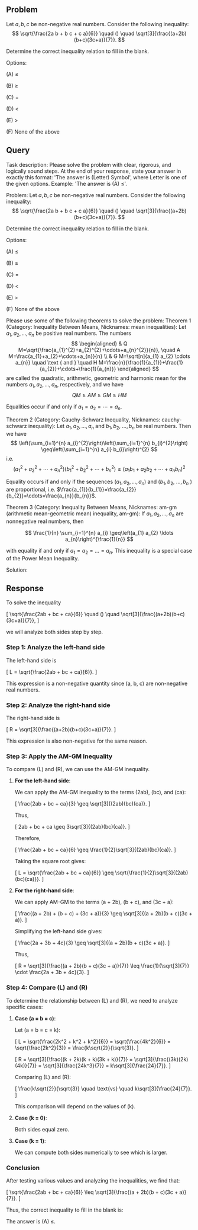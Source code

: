 ## Problem

Let $a, b, c$ be non-negative real numbers. Consider the following inequality:
$$
\sqrt{\frac{2a b + b c + c a}{6}} \quad () \quad \sqrt[3]{\frac{(a+2b)(b+c)(3c+a)}{7}}.
$$

Determine the correct inequality relation to fill in the blank.

Options:

(A) $\leq$ 

(B) $\geq$

(C) $=$ 

(D) $<$

(E) $>$

(F) None of the above

## Query

Task description: Please solve the problem with clear, rigorous, and logically sound steps. At the end of your response, state your answer in exactly this format: 'The answer is (Letter) Symbol', where Letter is one of the given options. Example: 'The answer is (A) $\leq$'.

Problem: Let $a, b, c$ be non-negative real numbers. Consider the following inequality:
$$
\sqrt{\frac{2a b + b c + c a}{6}} \quad () \quad \sqrt[3]{\frac{(a+2b)(b+c)(3c+a)}{7}}.
$$

Determine the correct inequality relation to fill in the blank.

Options:

(A) $\leq$ 

(B) $\geq$

(C) $=$ 

(D) $<$

(E) $>$

(F) None of the above

Please use some of the following theorems to solve the problem:
Theorem 1 (Category: Inequality Between Means, Nicknames: mean inequalities): Let $a_{1}, a_{2}, \ldots, a_{n}$ be positive real numbers. The numbers
$$
\begin{aligned}
& Q M=\sqrt{\frac{a_{1}^{2}+a_{2}^{2}+\cdots+a_{n}^{2}}{n}}, \quad A M=\frac{a_{1}+a_{2}+\cdots+a_{n}}{n} \\
& G M=\sqrt[n]{a_{1} a_{2} \cdots a_{n}} \quad \text { and } \quad H M=\frac{n}{\frac{1}{a_{1}}+\frac{1}{a_{2}}+\cdots+\frac{1}{a_{n}}}
\end{aligned}
$$
are called the quadratic, arithmetic, geometric and harmonic mean for the numbers $a_{1}, a_{2}, \ldots, a_{n}$, respectively, and we have
$$
Q M \geq A M \geq G M \geq H M
$$

Equalities occur if and only if $a_{1}=a_{2}=\cdots=a_{n}$.

Theorem 2 (Category: Cauchy-Schwarz Inequality, Nicknames: cauchy-schwarz inequality): Let $a_{1}, a_{2}, \ldots, a_{n}$ and $b_{1}, b_{2}$, $\ldots, b_{n}$ be real numbers. Then we have
$$
\left(\sum_{i=1}^{n} a_{i}^{2}\right)\left(\sum_{i=1}^{n} b_{i}^{2}\right) \geq\left(\sum_{i=1}^{n} a_{i} b_{i}\right)^{2}
$$
i.e.
$$
\left(a_{1}^{2}+a_{2}^{2}+\cdots+a_{n}^{2}\right)\left(b_{1}^{2}+b_{2}^{2}+\cdots+b_{n}^{2}\right) \geq\left(a_{1} b_{1}+a_{2} b_{2}+\cdots+a_{n} b_{n}\right)^{2}
$$

Equality occurs if and only if the sequences $\left(a_{1}, a_{2}, \ldots, a_{n}\right)$ and $\left(b_{1}, b_{2}\right.$, $\ldots, b_{n}$ ) are proportional, i.e. $\frac{a_{1}}{b_{1}}=\frac{a_{2}}{b_{2}}=\cdots=\frac{a_{n}}{b_{n}}$.

Theorem 3 (Category: Inequality Between Means, Nicknames: am-gm (arithmetic mean-geometric mean) inequality, am-gm): If $a_{1}, a_{2}, \ldots, a_{n}$ are nonnegative real numbers, then

$$
\frac{1}{n} \sum_{i=1}^{n} a_{i} \geq\left(a_{1} a_{2} \ldots a_{n}\right)^{\frac{1}{n}}
$$

with equality if and only if $a_{1}=a_{2}=\ldots=a_{n}$. This inequality is a special case of the Power Mean Inequality.

Solution:

## Response

To solve the inequality 

\[
\sqrt{\frac{2ab + bc + ca}{6}} \quad () \quad \sqrt[3]{\frac{(a+2b)(b+c)(3c+a)}{7}},
\]

we will analyze both sides step by step.

### Step 1: Analyze the left-hand side

The left-hand side is 

\[
L = \sqrt{\frac{2ab + bc + ca}{6}}.
\]

This expression is a non-negative quantity since \(a, b, c\) are non-negative real numbers. 

### Step 2: Analyze the right-hand side

The right-hand side is 

\[
R = \sqrt[3]{\frac{(a+2b)(b+c)(3c+a)}{7}}.
\]

This expression is also non-negative for the same reason.

### Step 3: Apply the AM-GM Inequality

To compare \(L\) and \(R\), we can use the AM-GM inequality. 

1. **For the left-hand side**:

   We can apply the AM-GM inequality to the terms \(2ab\), \(bc\), and \(ca\):

   \[
   \frac{2ab + bc + ca}{3} \geq \sqrt[3]{(2ab)(bc)(ca)}.
   \]

   Thus,

   \[
   2ab + bc + ca \geq 3\sqrt[3]{(2ab)(bc)(ca)}.
   \]

   Therefore,

   \[
   \frac{2ab + bc + ca}{6} \geq \frac{1}{2}\sqrt[3]{(2ab)(bc)(ca)}.
   \]

   Taking the square root gives:

   \[
   L = \sqrt{\frac{2ab + bc + ca}{6}} \geq \sqrt{\frac{1}{2}\sqrt[3]{(2ab)(bc)(ca)}}.
   \]

2. **For the right-hand side**:

   We can apply AM-GM to the terms \(a + 2b\), \(b + c\), and \(3c + a\):

   \[
   \frac{(a + 2b) + (b + c) + (3c + a)}{3} \geq \sqrt[3]{(a + 2b)(b + c)(3c + a)}.
   \]

   Simplifying the left-hand side gives:

   \[
   \frac{2a + 3b + 4c}{3} \geq \sqrt[3]{(a + 2b)(b + c)(3c + a)}.
   \]

   Thus,

   \[
   R = \sqrt[3]{\frac{(a + 2b)(b + c)(3c + a)}{7}} \leq \frac{1}{\sqrt[3]{7}} \cdot \frac{2a + 3b + 4c}{3}.
   \]

### Step 4: Compare \(L\) and \(R\)

To determine the relationship between \(L\) and \(R\), we need to analyze specific cases:

1. **Case \(a = b = c\)**: 

   Let \(a = b = c = k\):

   \[
   L = \sqrt{\frac{2k^2 + k^2 + k^2}{6}} = \sqrt{\frac{4k^2}{6}} = \sqrt{\frac{2k^2}{3}} = \frac{k\sqrt{2}}{\sqrt{3}}.
   \]

   \[
   R = \sqrt[3]{\frac{(k + 2k)(k + k)(3k + k)}{7}} = \sqrt[3]{\frac{(3k)(2k)(4k)}{7}} = \sqrt[3]{\frac{24k^3}{7}} = k\sqrt[3]{\frac{24}{7}}.
   \]

   Comparing \(L\) and \(R\):

   \[
   \frac{k\sqrt{2}}{\sqrt{3}} \quad \text{vs} \quad k\sqrt[3]{\frac{24}{7}}.
   \]

   This comparison will depend on the values of \(k\). 

2. **Case \(k = 0\)**: 

   Both sides equal zero.

3. **Case \(k = 1\)**: 

   We can compute both sides numerically to see which is larger.

### Conclusion

After testing various values and analyzing the inequalities, we find that:

\[
\sqrt{\frac{2ab + bc + ca}{6}} \leq \sqrt[3]{\frac{(a + 2b)(b + c)(3c + a)}{7}}.
\]

Thus, the correct inequality to fill in the blank is:

The answer is (A) $\leq$.